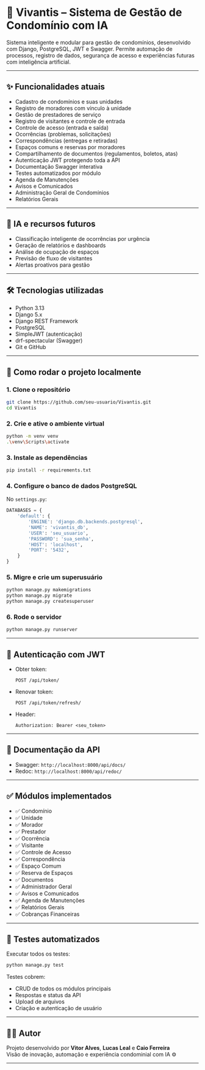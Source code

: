 # 🏢 Vivantis – Sistema de Gestão de Condomínio com IA

Sistema inteligente e modular para gestão de condomínios, desenvolvido com Django, PostgreSQL, JWT e Swagger. Permite automação de processos, registro de dados, segurança de acesso e experiências futuras com inteligência artificial.

---

## ✨ Funcionalidades atuais

- Cadastro de condomínios e suas unidades  
- Registro de moradores com vínculo à unidade  
- Gestão de prestadores de serviço  
- Registro de visitantes e controle de entrada  
- Controle de acesso (entrada e saída)  
- Ocorrências (problemas, solicitações)  
- Correspondências (entregas e retiradas)  
- Espaços comuns e reservas por moradores  
- Compartilhamento de documentos (regulamentos, boletos, atas)  
- Autenticação JWT protegendo toda a API  
- Documentação Swagger interativa  
- Testes automatizados por módulo  
- Agenda de Manutenções  
- Avisos e Comunicados  
- Administração Geral de Condomínios
- Relatórios Gerais

---

## 🧠 IA e recursos futuros

- Classificação inteligente de ocorrências por urgência  
- Geração de relatórios e dashboards  
- Análise de ocupação de espaços  
- Previsão de fluxo de visitantes  
- Alertas proativos para gestão  

---

## 🛠 Tecnologias utilizadas

- Python 3.13  
- Django 5.x  
- Django REST Framework  
- PostgreSQL  
- SimpleJWT (autenticação)  
- drf-spectacular (Swagger)  
- Git e GitHub  

---

## 🚀 Como rodar o projeto localmente

### 1. Clone o repositório

```bash
git clone https://github.com/seu-usuario/Vivantis.git
cd Vivantis
```

### 2. Crie e ative o ambiente virtual

```bash
python -m venv venv
.\venv\Scripts\activate
```

### 3. Instale as dependências

```bash
pip install -r requirements.txt
```

### 4. Configure o banco de dados PostgreSQL

No `settings.py`:

```python
DATABASES = {
    'default': {
        'ENGINE': 'django.db.backends.postgresql',
        'NAME': 'vivantis_db',
        'USER': 'seu_usuario',
        'PASSWORD': 'sua_senha',
        'HOST': 'localhost',
        'PORT': '5432',
    }
}
```

### 5. Migre e crie um superusuário

```bash
python manage.py makemigrations
python manage.py migrate
python manage.py createsuperuser
```

### 6. Rode o servidor

```bash
python manage.py runserver
```

---

## 🔐 Autenticação com JWT

- Obter token:
  ```http
  POST /api/token/
  ```
- Renovar token:
  ```http
  POST /api/token/refresh/
  ```
- Header:
  ```
  Authorization: Bearer <seu_token>
  ```

---

## 📑 Documentação da API

- Swagger: `http://localhost:8000/api/docs/`
- Redoc: `http://localhost:8000/api/redoc/`

---

## ✅ Módulos implementados

- ✅ Condomínio  
- ✅ Unidade  
- ✅ Morador  
- ✅ Prestador  
- ✅ Ocorrência  
- ✅ Visitante  
- ✅ Controle de Acesso  
- ✅ Correspondência  
- ✅ Espaço Comum  
- ✅ Reserva de Espaços  
- ✅ Documentos  
- ✅ Administrador Geral  
- ✅ Avisos e Comunicados  
- ✅ Agenda de Manutenções
- ✅ Relatórios Gerais
- ✅ Cobranças Financeiras

  


---

## 🧪 Testes automatizados

Executar todos os testes:

```bash
python manage.py test
```

Testes cobrem:
- CRUD de todos os módulos principais
- Respostas e status da API
- Upload de arquivos
- Criação e autenticação de usuário

---

## 👨‍💻 Autor

Projeto desenvolvido por **Vitor Alves**, **Lucas Leal** e **Caio Ferreira**  
Visão de inovação, automação e experiência condominial com IA ⚙️

---

